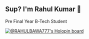 ## Sup?    I'm Rahul Kumar  👋
Pre Final Year B-Tech Student

<!--
**RAHULBAWA777/RAHULBAWA777** is a ✨ _special_ ✨ repository because its `README.md` (this file) appears on your GitHub profile.

Here are some ideas to get you started:

- 🔭 I’m currently working on ...
- 🌱 I’m currently learning ...
- 👯 I’m looking to collaborate on ...
- 🤔 I’m looking for help with ...
- 💬 Ask me about ...
- 📫 How to reach me: ...
- 😄 Pronouns: ...
- ⚡ Fun fact: ...
-->


[![@RAHULBAWA777's Holopin board](https://holopin.io/api/user/board?user=RAHULBAWA777)](https://holopin.io/@RAHULBAWA777)
